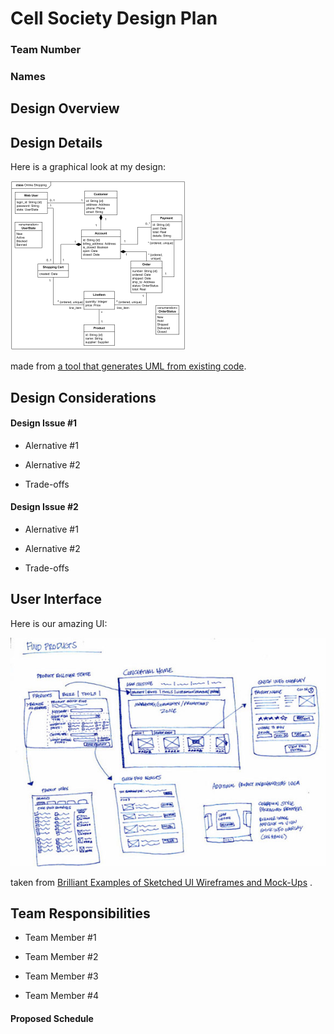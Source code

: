 # Cell Society Design Plan

### Team Number

### Names

## Design Overview

## Design Details

Here is a graphical look at my design:

![This is cool, too bad you can't see it](images/online-shopping-uml-example.png "An initial UI")

made from [a tool that generates UML from existing code](http://staruml.io/).

## Design Considerations

#### Design Issue #1

* Alernative #1

* Alernative #2

* Trade-offs

#### Design Issue #2

* Alernative #1

* Alernative #2

* Trade-offs

## User Interface

Here is our amazing UI:

![This is cool, too bad you can't see it](images/29-sketched-ui-wireframe.jpg "An alternate design")

taken
from [Brilliant Examples of Sketched UI Wireframes and Mock-Ups](https://onextrapixel.com/40-brilliant-examples-of-sketched-ui-wireframes-and-mock-ups/)
.

## Team Responsibilities

* Team Member #1

* Team Member #2

* Team Member #3

* Team Member #4

#### Proposed Schedule
